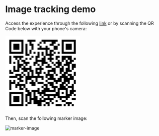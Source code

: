 # Image tracking demo

Access the experience through the following [link](https://onirix-ar.github.io/babylonjs/image-tracking/) or by scanning the QR Code below with your phone's camera:

![test-qr](test-qr.png)

Then, scan the following marker image:

![marker-image](onirix-marker.jpg)

